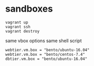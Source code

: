 # sandboxes



~~~~
vagrant up
vagrant ssh
vagrant destroy
~~~~
same vbox options
same shell script
~~~~
webtier.vm.box = "bento/ubuntu-16.04"
webtier.vm.box = "bento/centos-7.4"
dbtier.vm.box = "bento/ubuntu-16.04"  


~~~~
